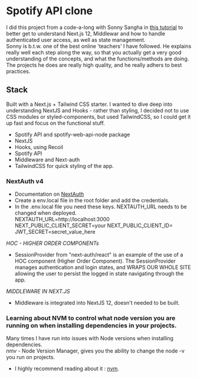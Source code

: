 # Spotify API clone

I did this project from a code-a-long with Sonny Sangha in [this tutorial](https://www.youtube.com/watch?v=3xrko3GpYoU&t=3571s) to better get to understand Next.js 12, Middlewar and how to handle authenticated user access, as well as state management.
<br>
Sonny is b.t.w. one of the best online 'teachers' I have followed. He explains really well each step along the way, so that you actually get a very good understanding of the concepts, and what the functions/methods are doing. The projects he does are really high quality, and he really adhers to best practices.
<br>

## Stack

Built with a Next.js + Tailwind CSS starter.
I wanted to dive deep into understanding NextJS and Hooks - rather than styling, I decided not to use CSS modules or styled-components, but used TailwindCSS, so I could get it up fast and focus on the functional stuff.

- Spotify API and spotify-web-api-node package
- NextJS
- Hooks, using Recoil
- Spotify API
- Middleware and Next-auth
- TailwindCSS for quick styling of the app.

### NextAuth v4

- Documentation on [NextAuth](https://next-auth.js.org/getting-started/example#add-api-route)
- Create a env.local file in the root folder and add the credentials.
- In the .env.local file you need these keys. NEXTAUTH_URL needs to be changed when deployed.
  <br>
  NEXTAUTH_URL=http://localhost:3000
  NEXT_PUBLIC_CLIENT_SECRET=your
  NEXT_PUBLIC_CLIENT_ID=
  JWT_SECRET=secret_value_here

_HOC - HIGHER ORDER COMPONENTs_

- SessionProvider from "next-auth/react" is an example of the use of a HOC component (Higher Order Component). The SessionProvider manages authentication and login states, and WRAPS OUR WHOLE SITE allowing the user to persist the logged in state navigating through the app.

_MIDDLEWARE IN NEXT.JS_

- Middleware is integrated into NextJS 12, doesn't needed to be built.

### Learning about NVM to control what node version you are running on when installing dependencies in your projects.

Many times I have run into issues with Node versions when installing dependencies.<br>
_nmv_ - Node Version Manager, gives you the ability to change the node -v you run on projects.

- I highly recommend reading about it : [nvm](https://github.com/nvm-sh/nvm#installing-and-updating).

